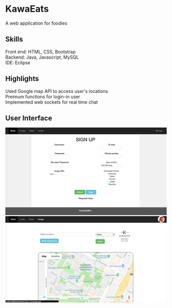 # KawaEats
A web application for foodies

## Skills
Front end: HTML, CSS, Bootstrap  
Backend: Java, Javascript, MySQL  
IDE: Eclipse  


## Highlights
Used Google map API to access user's locations  
Preimum functions for login-in user  
Implemented web sockets for real time chat  

## User Interface
![Screenshot](signup.png)
![Screenshot](prem_homepage.png)
